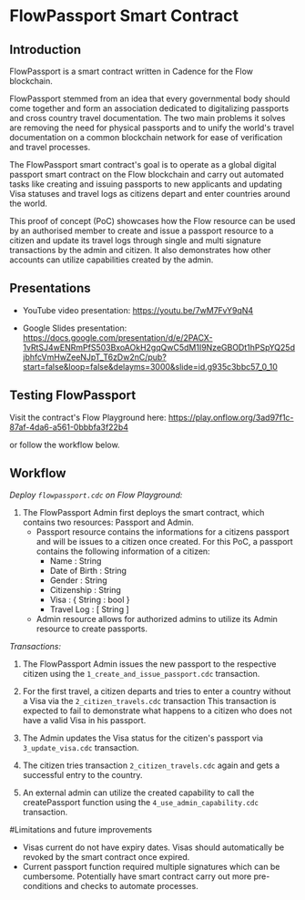 # FlowPassport Smart Contract

## Introduction

FlowPassport is a smart contract written in Cadence for the Flow blockchain.

FlowPassport stemmed from an idea that every governmental body should come together and form an association dedicated to digitalizing passports and cross country travel documentation. The two main problems it solves are removing the need for physical passports and to unify the world's travel documentation on a common blockchain network for ease of verification and travel processes. 

The FlowPassport smart contract's goal is to operate as a global digital passport smart contract on the Flow blockchain and carry out automated tasks like creating and issuing passports to new applicants and updating Visa statuses and travel logs as citizens depart and enter countries around the world.

This proof of concept (PoC) showcases how the Flow resource can be used by an authorised member to create and issue a passport resource to a citizen and update its travel logs through single and multi signature transactions by the admin and citizen. It also demonstrates how other accounts can utilize capabilities created by the admin. 

## Presentations

- YouTube video presentation: https://youtu.be/7wM7FvY9qN4

- Google Slides presentation: https://docs.google.com/presentation/d/e/2PACX-1vRtSJ4wENRmPfS503BxoAOkH2gqQwC5dM1I9NzeGBODt1hPSpYQ25djbhfcVmHwZeeNJpT_T6zDw2nC/pub?start=false&loop=false&delayms=3000&slide=id.g935c3bbc57_0_10

## Testing FlowPassport

Visit the contract's Flow Playground here: https://play.onflow.org/3ad97f1c-87af-4da6-a561-0bbbfa3f22b4

or follow the workflow below. 

## Workflow 

*Deploy `flowpassport.cdc` on Flow Playground:* 

1. The FlowPassport Admin first deploys the smart contract, which contains two resources: Passport and Admin. 
    - Passport resource contains the informations for a citizens passport and will be issues to a citizen once created.
        For this PoC, a passport contains the following information of a citizen: 
        - Name : String
        - Date of Birth : String
        - Gender : String
        - Citizenship : String
        - Visa : { String : bool } 
        - Travel Log : [ String ] 
    - Admin resource allows for authorized admins to utilize its Admin resource to create passports.

*Transactions:*

1. The FlowPassport Admin issues the new passport to the respective citizen using the `1_create_and_issue_passport.cdc` transaction.

2. For the first travel, a citizen departs and tries to enter a country without a Visa via the `2_citizen_travels.cdc` transaction
    This transaction is expected to fail to demonstrate what happens to a citizen who does not have a valid Visa in his passport.

3. The Admin updates the Visa status for the citizen's passport via `3_update_visa.cdc` transaction.

4. The citizen tries transaction `2_citizen_travels.cdc` again and gets a successful entry to the country. 

5. An external admin can utilize the created capability to call the createPassport function using the `4_use_admin_capability.cdc` transaction.

#Limitations and future improvements

- Visas current do not have expiry dates. Visas should automatically be revoked by the smart contract once expired.
- Current passport function required multiple signatures which can be cumbersome. Potentially have smart contract carry out more pre-conditions and checks to automate processes. 

